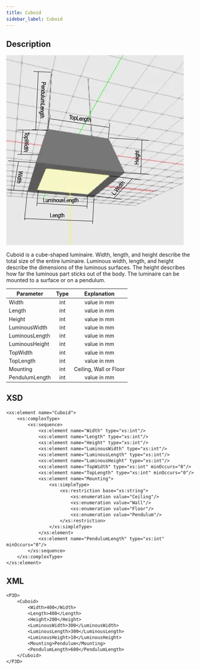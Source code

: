 ```yaml
---
title: Cuboid
sidebar_label: Cuboid
---
```


## Description

![Open Luminaire ](/img/docs/geometry/parametric/cuboid.webp)

Cuboid is a cube-shaped luminaire.
Width, length, and height describe the total size of the entire luminaire.
Luminous width, length, and height describe the dimensions of the luminous surfaces. The height describes how far the luminous part sticks out of the body. The luminaire can be mounted to a surface or on a pendulum.

| Parameter      | Type |      Explanation       |
| -------------- | :--: | :--------------------: |
| Width          | int  |      value in mm       |
| Length         | int  |      value in mm       |
| Height         | int  |      value in mm       |
| LuminousWidth  | int  |      value in mm       |
| LuminousLength | int  |      value in mm       |
| LuminousHeight | int  |      value in mm       |
| TopWidth       | int  |      value in mm       |
| TopLength      | int  |      value in mm       |
| Mounting       | int  | Ceiling, Wall or Floor |
| PendulumLength | int  |      value in mm       |

## XSD

    <xs:element name="Cuboid">
    	<xs:complexType>
    		<xs:sequence>
    			<xs:element name="Width" type="xs:int"/>
    			<xs:element name="Length" type="xs:int"/>
    			<xs:element name="Height" type="xs:int"/>
    			<xs:element name="LuminousWidth" type="xs:int"/>
    			<xs:element name="LuminousLength" type="xs:int"/>
    			<xs:element name="LuminousHeight" type="xs:int"/>
    			<xs:element name="TopWidth" type="xs:int" minOccurs="0"/>
    			<xs:element name="TopLength" type="xs:int" minOccurs="0"/>
    			<xs:element name="Mounting">
    				<xs:simpleType>
    					<xs:restriction base="xs:string">
    						<xs:enumeration value="Ceiling"/>
    						<xs:enumeration value="Wall"/>
    						<xs:enumeration value="Floor"/>
    						<xs:enumeration value="Pendulum"/>
    					</xs:restriction>
    				</xs:simpleType>
    			</xs:element>
    			<xs:element name="PendulumLength" type="xs:int" minOccurs="0"/>
    		</xs:sequence>
    	</xs:complexType>
    </xs:element>

## XML

    <P3D>
    	<Cuboid>
    		<Width>400</Width>
    		<Length>400</Length>
    		<Height>200</Height>
    		<LuminousWidth>300</LuminousWidth>
    		<LuminousLength>300</LuminousLength>
    		<LuminousHeight>10</LuminousHeight>
    		<Mounting>Pendulum</Mounting>
    		<PendulumLength>600</PendulumLength>
    	</Cuboid>
    </P3D>
